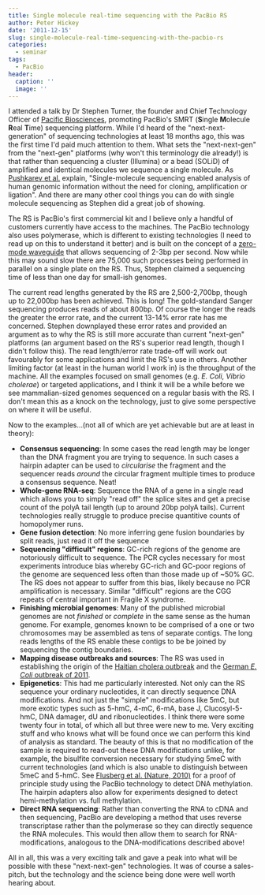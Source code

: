 ```yaml
---
title: Single molecule real-time sequencing with the PacBio RS
author: Peter Hickey
date: '2011-12-15'
slug: single-molecule-real-time-sequencing-with-the-pacbio-rs
categories:
  - seminar
tags:
  - PacBio
header:
  caption: ''
  image: ''
---
```


I attended a talk by Dr Stephen Turner, the founder and Chief Technology 
Officer of [Pacific Biosciences](https://www.pacificbiosciences.com/), promoting 
PacBio's SMRT (**S**ingle **M**olecule **R**eal **T**ime) sequencing platform. 
While I'd heard of the "next-next-generation" of sequencing technologies at 
least 18 months ago, this was the first time I'd paid much attention to them. 
What sets the "next-next-gen" from the "next-gen" platforms (why won't this 
terminology die already!) is that rather than sequencing a cluster (Illumina) 
or a bead (SOLiD) of amplified and identical molecules we sequence a single 
molecule. As [Pushkarev et al.](https://www.nature.com/nbt/journal/v27/n9/abs/nbt.1561.html) 
explain, "Single-molecule sequencing enabled analysis of human genomic 
information without the need for cloning, amplification or ligation". And there 
are many other cool things you can do with single molecule sequencing as 
Stephen did a great job of showing.

The RS is PacBio's first commercial kit and I believe only a handful of 
customers currently have access to the machines. The PacBio technology also 
uses polymerase, which is different to existing technologies (I need to read up 
on this to understand it better) and is built on the concept of a [zero-mode waveguide](https://en.wikipedia.org/wiki/Zero-mode_waveguide) 
that allows sequencing of 2-3bp per second. Now while this may sound slow there 
are 75,000 such processes being performed in parallel on a single plate on the 
RS. Thus, Stephen claimed a sequencing time of less than one day for small-ish 
genomes.

The current read lengths generated by the RS are 2,500-2,700bp, though up to 
22,000bp has been achieved. This is long! The gold-standard Sanger sequencing 
produces reads of about 800bp. Of course the longer the reads the greater the 
error rate, and the current 13-14% error rate has me concerned. Stephen 
downplayed these error rates and provided an argument as to why the RS is still 
more accurate than current "next-gen" platforms (an argument based on the RS's 
superior read length, though I didn't follow this). The read length/error rate 
trade-off will work out favourably for some applications and limit the RS's use 
in others. Another limiting factor (at least in the human world I work in) is 
the throughput of the machine. All the examples focused on small genomes (e.g. 
_E. Coli_, _Vibrio cholerae_) or targeted applications, and I think it will be 
a while before we see mammalian-sized genomes sequenced on a regular basis with 
the RS. I don't mean this as a knock on the technology, just to give some 
perspective on where it will be useful.

Now to the examples...(not all of which are yet achievable but are at least in 
theory):

- **Consensus sequencing**: In some cases the read length may be longer than the DNA fragment you are trying to sequence. In such cases a hairpin adapter can be used to _circularise_ the fragment and the sequencer reads _around_ the circular fragment multiple times to produce a consensus sequence. Neat!
- **Whole-gene RNA-seq**: Sequence the RNA of a gene in a single read which allows you to simply "read off" the splice sites and get a precise count of the polyA tail length (up to around 20bp polyA tails). Current technologies really struggle to produce precise quantitive counts of homopolymer runs.
- **Gene fusion detection**: No more inferring gene fusion boundaries by split reads, just read it off the sequence
- **Sequencing "difficult" regions**: GC-rich regions of the genome are notoriously difficult to sequence. The PCR cycles necessary for most experiments introduce bias whereby GC-rich and GC-poor regions of the genome are sequenced less often than those made up of ~50% GC. The RS does not appear to suffer from this bias, likely because no PCR amplification is necessary. Similar "difficult" regions are the CGG repeats of central important in Fragile X syndrome.
- **Finishing microbial genomes**: Many of the published microbial genomes are not _finished_ or _complete_ in the same sense as the human genome. For example, genomes known to be comprised of a one or two chromosomes may be assembled as tens of separate contigs. The long reads lengths of the RS enable these contigs to be be joined by sequencing the contig boundaries.
- **Mapping disease outbreaks and sources**: The RS was used in establishing the origin of the [Haitian cholera outbreak](https://www.nejm.org/doi/full/10.1056/NEJMoa1012928) and the [German _E. Coli_ outbreak of 2011](https://www.nejm.org/doi/full/10.1056/NEJMoa1106920).
- **Epigenetics**: This had me particularly interested. Not only can the RS sequence your ordinary nucleotides, it can directly sequence DNA modifications. And not just the "simple" modifications like 5mC, but more exotic types such as 5-hmC, 4-mC, 6-mA, base J, Clucosyl-5-hmC, DNA damager, dU and ribonucleotides. I think there were some twenty four in total, of which all but three were new to me. Very exciting stuff and who knows what will be found once we can perform this kind of analysis as standard. The beauty of this is that no modification of the sample is required to read-out these DNA modifications unlike, for example, the bisulfite conversion necessary for studying 5meC with current technologies (and which is also unable to distinguish between 5meC and 5-hmC. See [Flusberg et al. (Nature, 2010)](https://www.ncbi.nlm.nih.gov/pubmed/20453866) for a proof of principle study using the PacBio technology to detect DNA methylation. The hairpin adapters also allow for experiments designed to detect hemi-methylation vs. full methylation.
- **Direct RNA sequencing**: Rather than converting the RNA to cDNA and then sequencing, PacBio are developing a method that uses reverse transcriptase rather than the polymerase so they can directly sequence the RNA molecules. This would then allow them to search for RNA-modifications, analogous to the DNA-modifications described above!

All in all, this was a very exciting talk and gave a peak into what will be 
possible with these "next-next-gen" technologies. It was of course a 
sales-pitch, but the technology and the science being done were well worth 
hearing about.
